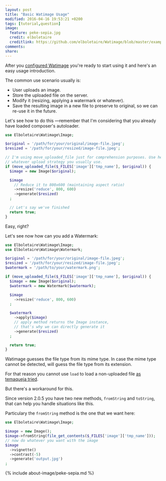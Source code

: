 ```yaml
---
layout: post
title: "Basic Watimage Usage"
modified: 2016-04-16 19:53:21 +0200
tags: [tutorial,question]
image:
  feature: peke-sepia.jpg
  credit: elboletaire
  creditlink: https://github.com/elboletaire/Watimage/blob/master/examples/files/LICENSE
comments:
share:
---
```


After you [configured Watimage](/usage/setup) you're ready to start using it and
here's an easy usage introduction.

The common use scenario usually is:

- User uploads an image.
- Store the uploaded file on the server.
- Modify it (resizing, applying a watermark or whatever).
- Save the resulting image in a new file to preserve to original, so we can
  re-use it in the future.

Let's see how to do this —remember that I'm considering that you already have
loaded composer's autoloader.

~~~php
use Elboletaire\Watimage\Image;

$original = '/path/for/your/original/image-file.jpeg';
$resized = '/path/for/your/resized/image-file.jpeg';

// I'm using move_uploaded_file just for comprehension purposes. Use here
// whatever upload strategy you usually use.
if (move_uploaded_file($_FILES['image']['tmp_name'], $original)) {
  $image = new Image($original);

  $image
    // Reduce it to 800x600 (maintaining aspect ratio)
    ->resize('reduce', 800, 600)
    ->generate($resized)
  ;

  // Let's say we've finished
  return true;
}
~~~

Easy, right?

Let's see now how can you add a Watermark:

~~~php
use Elboletaire\Watimage\Image;
use Elboletaire\Watimage\Watermark;

$original = '/path/for/your/original/image-file.jpeg';
$resized = '/path/for/your/resized/image-file.jpeg';
$watermark = '/path/to/your/watermark.png';

if (move_uploaded_file($_FILES['image']['tmp_name'], $original)) {
  $image = new Image($original);
  $watermark = new Watermark($watermark);

  $image
    ->resize('reduce', 800, 600)
  ;

  $watermark
    ->apply($image)
    // apply method returns the Image instance,
    // that's why we can directly generate it
    ->generate($resized)
  ;

  return true;
}
~~~

Watimage guesses the file type from its mime type. In case the mime type cannot
be detected, will guess the file type from its extension.

For that reason you cannot use `load` to load a non-uploaded file
[as temaqueja tried](https://github.com/elboletaire/Watimage/issues/2).

But there's a workaround for this.

Since version 2.0.5 you have two new methods, `fromString` and `toString`, that
can help you handle situations like this.

Particulary the `fromString` method is the one that we want here:

~~~php
use Elboletaire\Watimage\Image;

$image = new Image();
$image->fromString(file_get_contents($_FILES['image']['tmp_name']));
// now do whatever you want with the image
$image
  ->vignette()
  ->contrast(-5)
  ->generate('output.jpg')
;
~~~

{% include about-image/peke-sepia.md %}
